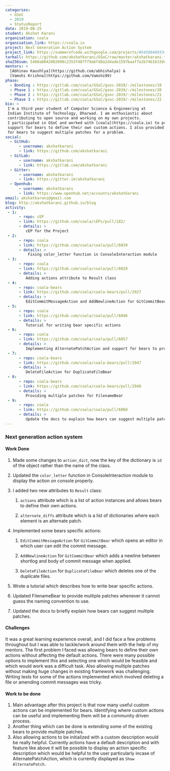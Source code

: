```yaml
---
categories:
  - GSoC
  - 2019
  - StatusReport
date: 2019-08-25
student: Akshat Karani
organisation: coala
organisation_link: https://coala.io
project: Next Generation Action System
project_link: https://summerofcode.withgoogle.com/projects/#5450946933424128
tarball: https://github.com/akshatkarani/GSoC/raw/master/akshatkarani.tar.gz
sha256sum: 5460a8042082690c2353f487ff9a6fd0a2d4ade1597baaf7e2b74b1633dcd5f6
mentors: >
  [Abhinav Kaushlya](https://github.com/abhishalya) &
  [Vamshi Krishna](https://github.com/Vamshi99)
phase:
  - Bonding : https://gitlab.com/coala/GSoC/gsoc-2019/-/milestones/19
  - Phase 1 : https://gitlab.com/coala/GSoC/gsoc-2019/-/milestones/20
  - Phase 2 : https://gitlab.com/coala/GSoC/gsoc-2019/-/milestones/21
  - Phase 3 : https://gitlab.com/coala/GSoC/gsoc-2019/-/milestones/22
bio: >
 I'm a third year student of Computer Science & Engineering at
 Indian Institute of Technology, Dharwad. I am enthusiastic about
 contributing to open source and working on my own projects.
 I participated in GSoC and worked with [coala](https://coala.io) to provide
 support for bears to define their own custom actions. I also provided support
 for bears to suggest multiple patches for a problem.
social:
  - GitHub:
      - username: akshatkarani
      - link: https://github.com/akshatkarani
  - GitLab:
      - username: akshatkarani
      - link: https://gitlab.com/akshatkarani
  - Gitter:
      - username: akshatkarani
      - link: https://gitter.im/akshatkarani
  - Openhub:
      - username: akshatkarani
      - link: https://www.openhub.net/accounts/akshatkarani
email: akshatkarani@gmail.com
blog: http://akshatkarani.github.io/blog
activity:
 - 1:
      - repo: cEP
      - link: https://github.com/coala/cEPs/pull/182/
      - details: >
         cEP for the Project
 - 2:
      - repo: coala
      - link: https://github.com/coala/coala/pull/6039
      - details: >
          Fixing color_letter function in ConsoleInteraction module
 - 3:
      - repo: coala
      - link: https://github.com/coala/coala/pull/6029
      - details: >
         Adding actions attribute to Result class
 - 4:
      - repo: coala-bears
      - link: https://github.com/coala/coala-bears/pull/2927
      - details: >
         EditCommitMessageAction and AddNewlineAction for GitCommitBear
 - 5:
      - repo: coala
      - link: https://github.com/coala/coala/pull/6046
      - details: >
         Tutorial for writing bear specific actions
 - 6:
      - repo: coala
      - link: https://github.com/coala/coala/pull/6057
      - details: >
         Implementing AlternatePatchAction and support for bears to provide multiple patches
 - 7:
      - repo: coala-bears
      - link: https://github.com/coala/coala-bears/pull/2947
      - details: >
         DeleteFileAction for DuplicateFileBear
 - 8:
      - repo: coala-bears
      - link: https://github.com/coala/coala-bears/pull/2948
      - details: >
         Providing multiple patches for FilenameBear
 - 9:
      - repo: coala
      - link: https://github.com/coala/coala/pull/6060
      - details: >
         Update the docs to explain how bears can suggest multiple patches
---
```


### Next generation action system

#### Work Done

1. Made some changes to `action_dict`, now the key of the dictionary
   is `id` of the object rather than the name of the class.

2. Updated the `color_letter` function in ConsoleInteraction module to display
   the action on console properly.

3. I added two new attributes to `Result` class:

   1. `actions` attribute which is a list of action instances and
      allows bears to define their own actions.

   2. `alternate_diffs` attribute which is a list of dictionaries
      where each element is an alternate patch.

4. Implemented some bears specific actions:

   1. `EditCommitMessageAction` for `GitCommitBear` which opens an editor
      in which user can edit the commit message.

   2. `AddNewlineAction` for `GitCommitBear` which adds a newline between
      shortlog and body of commit message when applied.

   3. `DeleteFileAction` for `DuplicateFileBear` which deletes one of the duplicate files.

5. Wrote a tutorial which describes how to write bear specific actions.

6. Updated FilenameBear to provide multiple patches whenever it cannot guess the naming convention to use.

7. Updated the docs to briefly explain how bears can suggest multiple patches.

#### Challenges

It was a great learning experience overall, and I did face a few problems
throughout but I was able to tackle/work around them with the help of my mentors.
The first problem I faced was allowing bears to define their own actions without
affecting the default actions. There were many possible options to implement
this and selecting one which would be feasible and which would work was a difficult task.
Also allowing multiple patches without making huge changes in existing
framework was challenging. Writing tests for some of the actions implemented
which involved deleting a file or amending commit messages was tricky.

#### Work to be done

1. Main advantage after this project is that now many useful custom actions can
   be implemented for bears. Identifying where custom actions can be useful
   and implementing them will be a community driven process.
2. Another thing which can be done is extending some of the existing bears to
   provide multiple patches.
3. Also allowing actions to be initialized with a custom description would be
   really helpful. Currently actions have a default description and with
   feature like above it will be possible to display an action specific description
   which would be helpful to the user particularly incase of AlternatePatchAction,
   which is currently displayed as `Show AlternatePatch`.
